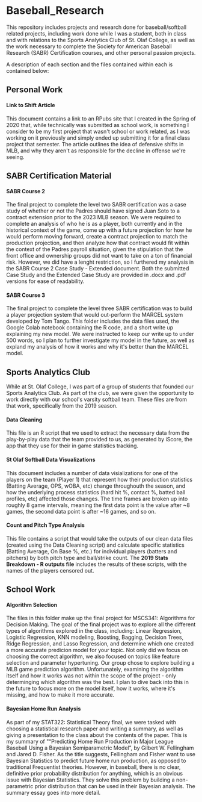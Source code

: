 # Baseball_Research
This repository includes projects and research done for baseball/softball related projects, including work done while I was a student, both in class and with relations to the Sports Analytics Club of St. Olaf College, as well as the work necessary to complete the Society for American Baseball Research (SABR) Certification courses, and other personal passion projects.

A description of each section and the files contained within each is contained below:

## Personal Work

#### Link to Shift Article

This document contains a link to an RPubs site that I created in the Spring of 2020 that, while technically was submitted as school work, is something I consider to be my first project that wasn't school or work related, as I was working on it previously and simply ended up submitting it for a final class project that semester. The article outlines the idea of defensive shifts in MLB, and why they aren't as responsible for the decline in offense we're seeing.

## SABR Certification Material

#### SABR Course 2

The final project to complete the level two SABR certification was a case study of whether or not the Padres should have signed Juan Soto to a contract extension prior to the 2023 MLB season. We were required to complete an analysis of who he is as a player, both currently and in the historical context of the game, come up with a future projection for how he would perform moving forward, create a contract projection to match the production projection, and then analyze how that contract would fit within the context of the Padres payroll situation, given the stipulation that the front office and ownership groups did not want to take on a ton of financial risk. However, we did have a lenght restriction, so I furthered my analysis in the SABR Course 2 Case Study - Extended document. Both the submitted Case Study and the Extended Case Study are provided in .docx and .pdf versions for ease of readability.

#### SABR Course 3

The final project to complete the level three SABR certification was to build a player projection system that would out-perform the MARCEL system developed by Tom Tango. This folder includes the data files used, the Google Colab notebook containing the R code, and a short write up explaining my new model. We were instructed to keep our write up to under 500 words, so I plan to further investigate my model in the future, as well as expland my analysis of how it works and why it's better than the MARCEL model.

## Sports Analytics Club

While at St. Olaf College, I was part of a group of students that founded our Sports Analytics Club. As part of the club, we were given the opportunity to work directly with our school's varsity softball team. These files are from that work, specifically from the 2019 season.

#### Data Cleaning

This file is an R script that we used to extract the necessary data from the play-by-play data that the team provided to us, as generated by iScore, the app that they use for their in game statistics tracking.

#### St Olaf Softball Data Visualizations

This document includes a number of data visializations for one of the players on the team (Player 1) that represent how their production statistics (Batting Average, OPS, wOBA, etc) change throughouth the season, and how the underlying process statistics (hard hit %, contact %, batted ball profiles, etc) affected those changes. The time frames are broken up into roughly 8 game intervals, meaning the first data point is the value after ~8 games, the second data point is after ~16 games, and so on.

#### Count and Pitch Type Analysis

This file contains a script that would take the outputs of our clean data files (created using the Data Cleaning script) and calculate specific statistics (Batting Average, On Base %, etc.) for individual players (batters and pitchers) by both pitch type and ball/strike count. The **2019 Stats Breakdown - R outputs file** includes the results of these scripts, with the names of the players censored out.


## School Work

#### Algorithm Selection

The files in this folder make up the final project for MSCS341: Algorithms for Decision Making. The goal of the final project was to explore all the different types of algorithms explored in the class, including: Linear Regression, Logistic Regression, KNN modeling, Boosting, Bagging, Decision Trees, Ridge Regression, and Lasso Regression, and determine which one created a more accurate predicion model for your topic. Not only did we focus on choosing the correct algorithm, we also focused on topics like feature selection and parameter hypertuning. Our group chose to explore building a MLB game prediction algorithm. Unfortunately, examining the algorithm itself and how it works was not within the scope of the project - only determinging which algorithm was the best. I plan to dive back into this in the future to focus more on the model itself, how it works, where it's missing, and how to make it more accurate.

#### Bayesian Home Run Analysis

As part of my STAT322: Statistical Theory final, we were tasked with choosing a statistical research paper and writing a summary, as well as giving a presentation to the class about the contents of the paper. This is my summary of "“Predicting Home Run Production in Major League Baseball Using a Bayesian Semiparametric Model”, by Gilbert W. Fellingham and Jared D. Fisher. As the title suggests, Fellingham and Fisher want to use Bayesian Statistics to predict future home run production, as opposed to traditional Frequentist theories. However, in baseball, there is no clear, definitive prior probability distribution for
anything, which is an obvious issue with Bayesian Statistics. They solve this problem by building a non-parametric prior distribution that can be used in their Bayesian analysis. The summary essay goes into more detail.
